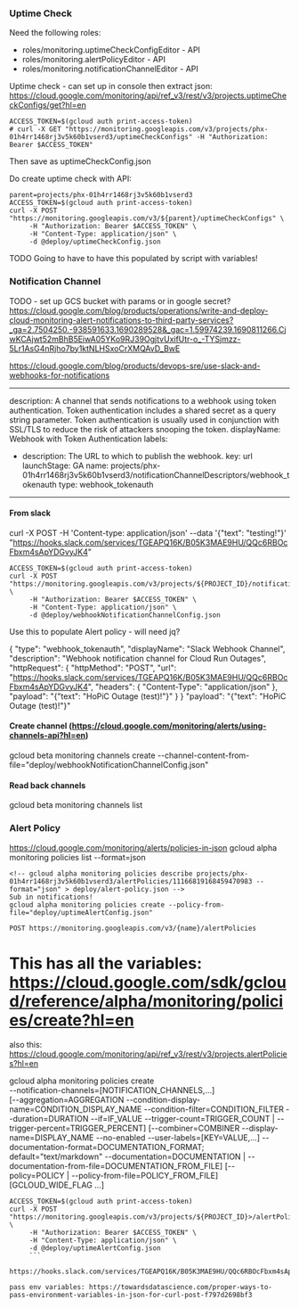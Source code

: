 ### Uptime Check 
Need the following roles:
* roles/monitoring.uptimeCheckConfigEditor - API
* roles/monitoring.alertPolicyEditor - API
* roles/monitoring.notificationChannelEditor - API

Uptime check - can set up in console then extract json:
https://cloud.google.com/monitoring/api/ref_v3/rest/v3/projects.uptimeCheckConfigs/get?hl=en
```
ACCESS_TOKEN=$(gcloud auth print-access-token)
# curl -X GET "https://monitoring.googleapis.com/v3/projects/phx-01h4rr1468rj3v5k60b1vserd3/uptimeCheckConfigs" -H "Authorization: Bearer $ACCESS_TOKEN"
```
Then save as uptimeCheckConfig.json  

Do create uptime check with API:
```
parent=projects/phx-01h4rr1468rj3v5k60b1vserd3
ACCESS_TOKEN=$(gcloud auth print-access-token)
curl -X POST "https://monitoring.googleapis.com/v3/${parent}/uptimeCheckConfigs" \
     -H "Authorization: Bearer $ACCESS_TOKEN" \
     -H "Content-Type: application/json" \
     -d @deploy/uptimeCheckConfig.json
```
TODO Going to have to have this populated by script with variables! 

### Notification Channel 
TODO - set up GCS bucket with params or in google secret? https://cloud.google.com/blog/products/operations/write-and-deploy-cloud-monitoring-alert-notifications-to-third-party-services?_ga=2.7504250.-938591633.1690289528&_gac=1.59974239.1690811266.CjwKCAjwt52mBhB5EiwA05YKo9RJ39OgjtvUxifUtr-o_-TYSjmzz-5Lr1AsG4nRjho7by1ktNLHSxoCrXMQAvD_BwE

https://cloud.google.com/blog/products/devops-sre/use-slack-and-webhooks-for-notifications

----------------------
description: A channel that sends notifications to a webhook using token authentication.
  Token authentication includes a shared secret as a query string parameter. Token
  authentication is usually used in conjunction with SSL/TLS to reduce the risk of
  attackers snooping the token.
displayName: Webhook with Token Authentication
labels:
- description: The URL to which to publish the webhook.
  key: url
launchStage: GA
name: projects/phx-01h4rr1468rj3v5k60b1vserd3/notificationChannelDescriptors/webhook_tokenauth
type: webhook_tokenauth
-----------------

#### From slack
curl -X POST -H 'Content-type: application/json' --data '{"text": "testing!"}' "https://hooks.slack.com/services/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"

```
ACCESS_TOKEN=$(gcloud auth print-access-token)
curl -X POST "https://monitoring.googleapis.com/v3/projects/${PROJECT_ID}/notificationChannels" \
     -H "Authorization: Bearer $ACCESS_TOKEN" \
     -H "Content-Type: application/json" \
     -d @deploy/webhookNotificationChannelConfig.json
```

Use this to populate Alert policy - will need jq?

{
    "type": "webhook_tokenauth",
    "displayName": "Slack Webhook Channel",
    "description": "Webhook notification channel for Cloud Run Outages",
    "httpRequest": {
        "httpMethod": "POST",
        "url": "https://hooks.slack.com/services/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",
        "headers": {
            "Content-Type": "application/json"
        },
        "payload": "{\"text\": \"HoPiC Outage (test)!\"}"
    }
}
    "payload": "{\"text\": \"HoPiC Outage (test)!\"}"
#### Create channel (https://cloud.google.com/monitoring/alerts/using-channels-api?hl=en)
gcloud beta monitoring channels create --channel-content-from-file="deploy/webhookNotificationChannelConfig.json"

#### Read back channels 
 gcloud beta monitoring channels list

### Alert Policy 
https://cloud.google.com/monitoring/alerts/policies-in-json
gcloud alpha monitoring policies list --format=json
```
<!-- gcloud alpha monitoring policies describe projects/phx-01h4rr1468rj3v5k60b1vserd3/alertPolicies/11166819168459470983 --format="json" > deploy/alert-policy.json -->
Sub in notifications! 
gcloud alpha monitoring policies create --policy-from-file="deploy/uptimeAlertConfig.json"

POST https://monitoring.googleapis.com/v3/{name}/alertPolicies
```

# This has all the variables: https://cloud.google.com/sdk/gcloud/reference/alpha/monitoring/policies/create?hl=en
also this: https://cloud.google.com/monitoring/api/ref_v3/rest/v3/projects.alertPolicies?hl=en

gcloud alpha monitoring policies create \
    --notification-channels=[NOTIFICATION_CHANNELS,…]\
     [--aggregation=AGGREGATION --condition-display-name=CONDITION_DISPLAY_NAME --condition-filter=CONDITION_FILTER --duration=DURATION --if=IF_VALUE --trigger-count=TRIGGER_COUNT     | --trigger-percent=TRIGGER_PERCENT] [--combiner=COMBINER --display-name=DISPLAY_NAME --no-enabled --user-labels=[KEY=VALUE,…] --documentation-format=DOCUMENTATION_FORMAT; default="text/markdown" --documentation=DOCUMENTATION     | --documentation-from-file=DOCUMENTATION_FROM_FILE] [--policy=POLICY     | --policy-from-file=POLICY_FROM_FILE] [GCLOUD_WIDE_FLAG …]
```
ACCESS_TOKEN=$(gcloud auth print-access-token)
curl -X POST "https://monitoring.googleapis.com/v3/projects/${PROJECT_ID}>/alertPolicies" \
     -H "Authorization: Bearer $ACCESS_TOKEN" \
     -H "Content-Type: application/json" \
     -d @deploy/uptimeAlertConfig.json
     ```

https://hooks.slack.com/services/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

pass env variables: https://towardsdatascience.com/proper-ways-to-pass-environment-variables-in-json-for-curl-post-f797d2698bf3

